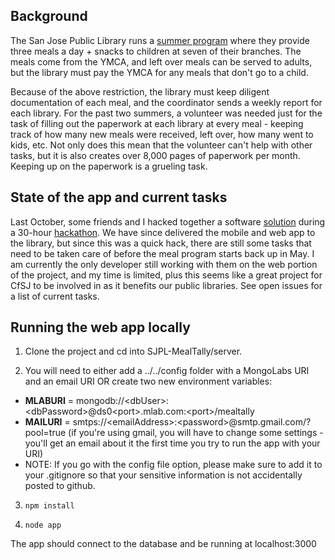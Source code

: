 ## Background

The San Jose Public Library runs a [summer program](https://www.sjpl.org/summerfood) where they provide three meals a day + snacks to children at seven of their branches. The meals come from the YMCA, and left over meals can be served to adults, but the library must pay the YMCA for any meals that don't go to a child.

Because of the above restriction, the library must keep diligent documentation of each meal, and the coordinator sends a weekly report for each library. For the past two summers, a volunteer was needed just for the task of filling out the paperwork at each library at every meal - keeping track of how many new meals were received, left over, how many went to kids, etc. Not only does this mean that the volunteer can't help with other tasks, but it is also creates over 8,000 pages of paperwork per month. Keeping up on the paperwork is a grueling task.

## State of the app and current tasks

Last October, some friends and I hacked together a software [solution](https://github.com/robeau/SJPL-MealTally) during a 30-hour [hackathon](https://devpost.com/software/togetherly-mealtally). We have since delivered the mobile and web app to the library, but since this was a quick hack, there are still some tasks that need to be taken care of before the meal program starts back up in May. I am currently the only developer still working with them on the web portion of the project, and my time is limited, plus this seems like a great project for CfSJ to be involved in as it benefits our public libraries. See open issues for a list of current tasks.

## Running the web app locally

1. Clone the project and cd into SJPL-MealTally/server.

2. You will need to either add a ../../config folder with a MongoLabs URI and an email URI OR create two new environment variables:
  * **MLABURI** = mongodb://\<dbUser\>:\<dbPassword\>@ds0\<port\>.mlab.com:\<port\>/mealtally
  * **MAILURI** = smtps://\<emailAddress\>:\<password\>@smtp.gmail.com/?pool=true (if you're using gmail, you will have to change some settings - you'll get an email about it the first time you try to run the app with your URI)
  * NOTE: If you go with the config file option, please make sure to add it to your .gitignore so that your sensitive information is not accidentally posted to github.

3. `npm install`

4. `node app`

The app should connect to the database and be running at localhost:3000

